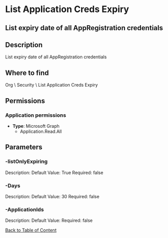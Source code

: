 # List Application Creds Expiry

## List expiry date of all AppRegistration credentials

## Description
List expiry date of all AppRegistration credentials

## Where to find
Org \ Security \ List Application Creds Expiry

## Permissions
### Application permissions
- **Type**: Microsoft Graph
  - Application.Read.All


## Parameters
### -listOnlyExpiring
Description: 
Default Value: True
Required: false

### -Days
Description: 
Default Value: 30
Required: false

### -ApplicationIds
Description: 
Default Value: 
Required: false


[Back to Table of Content](../../../README.md)

